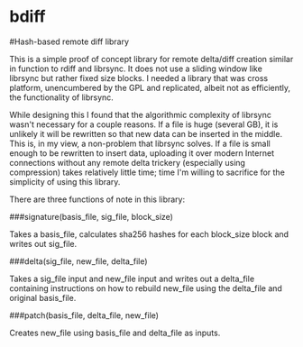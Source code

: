 bdiff
=====

#Hash-based remote diff library

This is a simple proof of concept library for remote delta/diff creation similar in function to rdiff and librsync. It does not use a sliding window like librsync but rather fixed size blocks. I needed a library that was cross platform, unencumbered by the GPL and replicated, albeit not as efficiently, the functionality of librsync.

While designing this I found that the algorithmic complexity of librsync wasn't necessary for a couple reasons. If a file is huge (several GB), it is unlikely it will be rewritten so that new data can be inserted in the middle. This is, in my view, a non-problem that librsync solves. If a file is small enough to be rewritten to insert data, uploading it over modern Internet connections without any remote delta trickery (especially using compression) takes relatively little time; time I'm willing to sacrifice for the simplicity of using this library.

There are three functions of note in this library:

###signature(basis_file, sig_file, block_size)

Takes a basis_file, calculates sha256 hashes for each block_size block and writes out sig_file.

###delta(sig_file, new_file, delta_file)

Takes a sig_file input and new_file input and writes out a delta_file containing instructions on how to rebuild new_file using the delta_file and original basis_file.

###patch(basis_file, delta_file, new_file)

Creates new_file using basis_file and delta_file as inputs.

